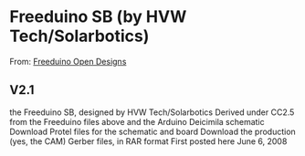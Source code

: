 Freeduino SB (by HVW Tech/Solarbotics)
======

From: [Freeduino Open Designs](http://www.freeduino.org/freeduino_open_designs.html)

V2.1
---------
the Freeduino SB, designed by HVW Tech/Solarbotics
Derived under CC2.5 from the Freeduino files above and the Arduino Deicimila schematic
Download Protel files for the schematic and board
Download the production (yes, the CAM) Gerber files, in RAR format
First posted here June 6, 2008
